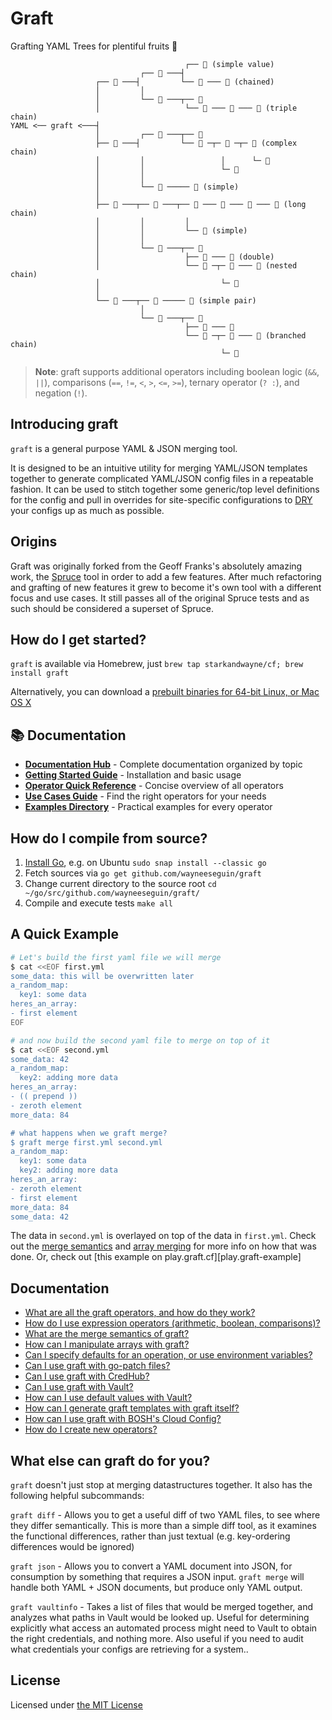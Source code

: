 # Graft

Grafting YAML Trees for plentiful fruits 🤪

```
                                       ┌── 🍃 (simple value)
                             ┌── 🌿 ───┤
                   ┌── 🌲 ───┤         └── 🍂 ─── 🍁 (chained)
                   │         │
                   │         └── 🌱 ───┬── 🌸
                   │                   └── 🌼 ─── 🌺 ─── 🌻 (triple chain)
YAML <── graft <───┤
                   │         ┌── 🌾 ───┬── 🍃
                   ├── 🌳 ───┤         └── 🍂 ─┬─ 🍁 ─┬─ 🌸 (complex chain)
                   │         │                 │      └─ 🌼
                   │         │                 └─ 🌺
                   │         │
                   │         └── 🌿 ───── 🌻 (simple)
                   │
                   ├── 🌴 ───┬── 🌱 ───┬── 🍃 ─── 🍂 ─── 🍁 ─── 🌸 (long chain)
                   │         │         │
                   │         │         └── 🌼 (simple)
                   │         │
                   │         └── 🌾 ───┬── 🌺
                   │                   ├── 🌻 ─── 🍃 (double)
                   │                   └── 🍂 ─┬─ 🍁 ─── 🌸 (nested chain)
                   │                           └─ 🌼
                   │
                   └── 🌵 ───┬── 🌺 ───── 🌻 (simple pair)
                             │
                             └── 🌿 ───┬── 🍃
                                       ├── 🍂 ─── 🍁
                                       └── 🌸 ─┬─ 🌼 ─── 🌺 (branched chain)
                                               └─ 🌻
```

> **Note**: graft supports additional operators including boolean logic (`&&`, `||`), comparisons (`==`, `!=`, `<`, `>`, `<=`, `>=`), ternary operator (`? :`), and negation (`!`).

## Introducing graft

`graft` is a general purpose YAML & JSON merging tool.

It is designed to be an intuitive utility for merging YAML/JSON templates together
to generate complicated YAML/JSON config files in a repeatable fashion. It can be used
to stitch together some generic/top level definitions for the config and pull in overrides
for site-specific configurations to [DRY][dry-definition] your configs up as much as possible.

## Origins

Graft was originally forked from the Geoff Franks's absolutely amazing work, the [Spruce](https://github.com/geofffranks/spruce/tree/main) tool in order to add a few features. After much refactoring and grafting of new features it grew to become it's own tool with a different focus and use cases. It still passes all of the original Spruce tests and as such should be considered a superset of Spruce.

## How do I get started?

`graft` is available via Homebrew, just `brew tap starkandwayne/cf; brew install graft`

Alternatively, you can download a [prebuilt binaries for 64-bit Linux, or Mac OS X][releases]

## 📚 Documentation

- **[Documentation Hub](docs/index.md)** - Complete documentation organized by topic
- **[Getting Started Guide](docs/getting-started.md)** - Installation and basic usage
- **[Operator Quick Reference](docs/reference/operator-quick-reference.md)** - Concise overview of all operators
- **[Use Cases Guide](docs/reference/use-cases.md)** - Find the right operators for your needs
- **[Examples Directory](examples/)** - Practical examples for every operator

## How do I compile from source?

1. [Install Go][install-go], e.g. on Ubuntu `sudo snap install --classic go`
1. Fetch sources via `go get github.com/wayneeseguin/graft`
1. Change current directory to the source root `cd ~/go/src/github.com/wayneeseguin/graft/`
1. Compile and execute tests `make all`

## A Quick Example

```sh
# Let's build the first yaml file we will merge
$ cat <<EOF first.yml
some_data: this will be overwritten later
a_random_map:
  key1: some data
heres_an_array:
- first element
EOF

# and now build the second yaml file to merge on top of it
$ cat <<EOF second.yml
some_data: 42
a_random_map:
  key2: adding more data
heres_an_array:
- (( prepend ))
- zeroth element
more_data: 84

# what happens when we graft merge?
$ graft merge first.yml second.yml
a_random_map:
  key1: some data
  key2: adding more data
heres_an_array:
- zeroth element
- first element
more_data: 84
some_data: 42
```

The data in `second.yml` is overlayed on top of the data in `first.yml`. Check out the
[merge semantics][merge-semantics] and [array merging][array-merge] for more info on how that was done. Or,
check out [this example on play.graft.cf][play.graft-example]

## Documentation

- [What are all the graft operators, and how do they work?][operator-docs]
- [How do I use expression operators (arithmetic, boolean, comparisons)?][expression-operators]
- [What are the merge semantics of graft?][merge-semantics]
- [How can I manipulate arrays with graft?][array-merge]
- [Can I specify defaults for an operation, or use environment variables?][env-var-defaults]
- [Can I use graft with go-patch files?][go-patch-support]
- [Can I use graft with CredHub?][credhub-support]
- [Can I use graft with Vault?][vault-support]
- [How can I use default values with Vault?][vault-defaults]
- [How can I generate graft templates with graft itself?][defer]
- [How can I use graft with BOSH's Cloud Config?][cloud-config-support]
- [How do I create new operators?][operator-api]

## What else can graft do for you?

`graft` doesn't just stop at merging datastructures together. It also has the following
helpful subcommands:

`graft diff` - Allows you to get a useful diff of two YAML files, to see where they differ
semantically. This is more than a simple diff tool, as it examines the functional differences,
rather than just textual (e.g. key-ordering differences would be ignored)

`graft json` - Allows you to convert a YAML document into JSON, for consumption by something
that requires a JSON input. `graft merge` will handle both YAML + JSON documents, but produce
only YAML output.

`graft vaultinfo` - Takes a list of files that would be merged together, and analyzes what paths
in Vault would be looked up. Useful for determining explicitly what access an automated process
might need to Vault to obtain the right credentials, and nothing more. Also useful if you need
to audit what credentials your configs are retrieving for a system..

## License

Licensed under [the MIT License][license]


[dry-definition]:       https://en.wikipedia.org/wiki/Don%27t_repeat_yourself
[releases]:             https://github.com/wayneeseguin/graft/releases/
[operator-docs]:        https://github.com/wayneeseguin/graft/blob/master/docs/operators/README.md
[expression-operators]: https://github.com/wayneeseguin/graft/blob/master/docs/operators/expression-operators.md
[merge-semantics]:      https://github.com/wayneeseguin/graft/blob/master/docs/concepts/merging.md
[array-merge]:          https://github.com/wayneeseguin/graft/blob/master/docs/concepts/array-merging.md
[env-var-defaults]:     https://github.com/wayneeseguin/graft/blob/master/docs/concepts/environment-variables.md
[go-patch-support]:     https://github.com/wayneeseguin/graft/blob/master/docs/integrations/go-patch.md
[credhub-support]:      https://github.com/wayneeseguin/graft/blob/master/docs/integrations/credhub.md
[vault-support]:        https://github.com/wayneeseguin/graft/blob/master/docs/guides/vault-integration.md
[vault-defaults]:       https://github.com/wayneeseguin/graft/blob/master/docs/guides/vault-integration.md
[defer]:                https://github.com/wayneeseguin/graft/blob/master/docs/guides/meta-programming.md
[cloud-config-support]: https://github.com/wayneeseguin/graft/blob/master/docs/integrations/bosh.md
[operator-api]:         https://github.com/wayneeseguin/graft/blob/master/docs/development/operator-api.md
[license]:              https://github.com/wayneeseguin/graft/blob/master/LICENSE
[install-go]:           https://golang.org/doc/install

